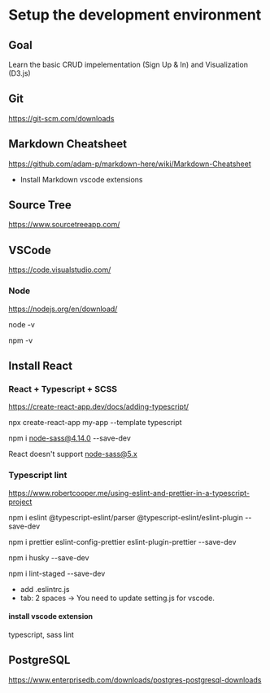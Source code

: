 # Setup the development environment

## Goal

Learn the basic CRUD impelementation (Sign Up & In) and Visualization (D3.js)

## Git

<https://git-scm.com/downloads>

## Markdown Cheatsheet

<https://github.com/adam-p/markdown-here/wiki/Markdown-Cheatsheet>

- Install Markdown vscode extensions

## Source Tree

<https://www.sourcetreeapp.com/>

## VSCode

<https://code.visualstudio.com/>

### Node

<https://nodejs.org/en/download/>

node -v

npm -v

## Install React

### React + Typescript + SCSS

<https://create-react-app.dev/docs/adding-typescript/>

npx create-react-app my-app --template typescript

npm i node-sass@4.14.0 --save-dev

React doesn't support node-sass@5.x

### Typescript lint

<https://www.robertcooper.me/using-eslint-and-prettier-in-a-typescript-project>

npm i eslint @typescript-eslint/parser @typescript-eslint/eslint-plugin --save-dev

npm i prettier eslint-config-prettier eslint-plugin-prettier --save-dev

npm i husky --save-dev

npm i lint-staged --save-dev

- add .eslintrc.js
- tab: 2 spaces -> You need to update setting.js for vscode.

#### install vscode extension

typescript, sass lint

## PostgreSQL

<https://www.enterprisedb.com/downloads/postgres-postgresql-downloads>
